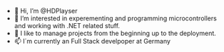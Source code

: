 - 👋 Hi, I’m @HDPlayser
- 👀 I’m interested in experementing and programming microcontrollers and working with .NET related stuff.
- 🤯 I like to manage projects from the beginning up to the deployment.
- 📫 I´m currently an Full Stack develpoper at Germany
